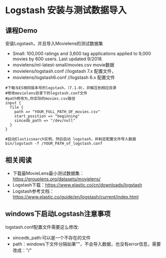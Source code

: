 # Logstash 安装与测试数据导入
## 课程Demo
安装Logstash，并且导入Movielens的测试数据集
- Small: 100,000 ratings and 3,600 tag applications applied to 9,000 movies by 600 users. Last updated 9/2018.
- movielens/ml-latest-small/movies.csv movie数据
- movielens/logstash.conf //logstash 7.x 配置文件，
- movielens/logstash6.conf  //logstash 6.x 配置文件

```
#下载与ES相同版本号的logstash，（7.1.0），并解压到相应目录
#修改movielens目录下的logstash.conf文件
#path修改为,你实际的movies.csv路径
input {
  file {
    path => "YOUR_FULL_PATH_OF_movies.csv"
    start_position => "beginning"
    sincedb_path => "/dev/null"
  }
}

#启动Elasticsearch实例，然后启动 logstash，并制定配置文件导入数据
bin/logstash -f /YOUR_PATH_of_logstash.conf

```
## 相关阅读
- 下载最MovieLens最小测试数据集：https://grouplens.org/datasets/movielens/
- Logstash下载：https://www.elastic.co/cn/downloads/logstash
- Logstash参考文档：https://www.elastic.co/guide/en/logstash/current/index.html

## windows下启动Logstash注意事项
logstash.conf配置文件需要这么修改:

- sincedb_path:可以是一个不存在的文件
- path：windows下文件分隔如果"\"，不会导入数据，也没有error信息，需要改成："/"
